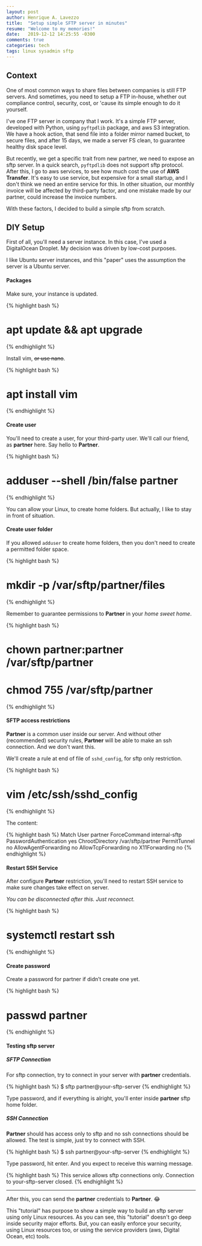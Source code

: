 ```yaml
---
layout: post
author: Henrique A. Lavezzo
title:  "Setup simple SFTP server in minutes"
resume: "Welcome to my memories!"
date:   2019-12-12 14:25:55 -0300
comments: true
categories: tech
tags: linux sysadmin sftp
---
```


## Context

One of most common ways to share files between companies is still FTP servers. And sometimes, you need to setup a FTP in-house, whether out compliance control, security, cost, or 'cause its simple enough to do it yourself.

I've one FTP server in company that I work. It's a simple FTP server, developed with Python, using `pyftpdlib` package, and aws S3 integration. We have a hook action, that send file into a folder mirror named bucket, to secure files, and after 15 days, we made a server FS clean, to guarantee healthy disk space level.

But recently, we get a specific trait from new partner, we need to expose an sftp server. In a quick search, `pyftpdlib` does not support sftp protocol. After this, I go to aws services, to see how much cost the use of **AWS Transfer**. It's easy to use service, but expensive for a small startup, and I don't think we need an entire service for this. In other situation, our monthly invoice will be affected by third-party factor, and one mistake made by our partner, could increase the invoice numbers.

With these factors, I decided to build a simple sftp from scratch.

## DIY Setup

First of all, you'll need a server instance. In this case, I've used a DigitalOcean Droplet. My decision was driven by low-cost purposes.

I like Ubuntu server instances, and this "paper" uses the assumption the server is a Ubuntu server.

#### Packages

Make sure, your instance is updated.

{% highlight bash %}
# apt update && apt upgrade
{% endhighlight %}

Install vim, ~~or use nano~~.

{% highlight bash %}
# apt install vim
{% endhighlight %}

#### Create user

You'll need to create a user, for your third-party user. We'll call our friend, as **partner** here. Say hello to **Partner**.

{% highlight bash %}
# adduser --shell /bin/false partner
{% endhighlight %}

You can allow your Linux, to create home folders. But actually, I like to stay in front of situation.

#### Create user folder

If you allowed `adduser` to create home folders, then you don't need to create a permitted folder space.

{% highlight bash %}
# mkdir -p /var/sftp/partner/files
{% endhighlight %}

Remember to guarantee permissions to **Partner** in your *home sweet home*.

{% highlight bash %}
# chown partner:partner /var/sftp/partner
# chmod 755 /var/sftp/partner
{% endhighlight %}


#### SFTP access restrictions

**Partner** is a common user inside our server. And without other (recommended) security rules, **Partner** will be able to make an ssh connection. And we don't want this.

We'll create a rule at end of file of `sshd_config`, for sftp only restriction.

{% highlight bash %}
# vim /etc/ssh/sshd_config
{% endhighlight %}

The content:

{% highlight bash %}
Match User partner
	ForceCommand internal-sftp
	PasswordAuthentication yes
	ChrootDirectory /var/sftp/partner
	PermitTunnel no
	AllowAgentForwarding no
	AllowTcpForwarding no
	X11Forwarding no
{% endhighlight %}

#### Restart SSH Service

After configure **Partner** restriction, you'll need to restart SSH service to make sure changes take effect on server.

*You can be disconnected after this. Just reconnect.*

{% highlight bash %}
# systemctl restart ssh
{% endhighlight %}


#### Create password

Create a password for partner if didn’t create one yet.

{% highlight bash %}
# passwd partner
{% endhighlight %}

#### Testing sftp server

##### SFTP Connection
For sftp connection, try to connect in your server with **partner** credentials.

{% highlight bash %}
$ sftp partner@your-sftp-server
{% endhighlight %}

Type password, and if everything is alright, you'll enter inside **partner** sftp home folder.

##### SSH Connection

**Partner** should has access only to sftp and no ssh connections should be allowed. The test is simple, just try to connect with SSH.

{% highlight bash %}
$ ssh partner@your-sftp-server
{% endhighlight %}


Type password, hit enter. And you expect to receive this warning message.

{% highlight bash %}
This service allows sftp connections only.
Connection to your-sftp-server closed.
{% endhighlight %}


----

After this, you can send the **partner** credentials to **Partner**. :joy:

This "tutorial" has purpose to show a simple way to build an sftp server using only Linux resources. As you can see, this "tutorial" doesn't go deep inside security major efforts. But, you can easily enforce your security, using Linux resources too, or using the service providers (aws, Digital Ocean, etc) tools.
